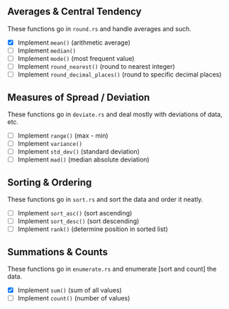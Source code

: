 ## Averages & Central Tendency
These functions go in `round.rs` and handle averages and such.

- [X] Implement `mean()` (arithmetic average)
- [ ] Implement `median()`
- [ ] Implement `mode()` (most frequent value)
- [ ] Implement `round_nearest()` (round to nearest integer)
- [ ] Implement `round_decimal_places()` (round to specific decimal places)

## Measures of Spread / Deviation
These functions go in `deviate.rs` and deal mostly with deviations of data, etc.

- [ ] Implement `range()` (max - min)
- [ ] Implement `variance()`
- [ ] Implement `std_dev()` (standard deviation)
- [ ] Implement `mad()` (median absolute deviation)

## Sorting & Ordering
These functions go in `sort.rs` and sort the data and order it neatly.

- [ ] Implement `sort_asc()` (sort ascending)
- [ ] Implement `sort_desc()` (sort descending)
- [ ] Implement `rank()` (determine position in sorted list)

## Summations & Counts
These functions go in `enumerate.rs` and enumerate [sort and count] the data.

- [X] Implement `sum()` (sum of all values)
- [ ] Implement `count()` (number of values)
